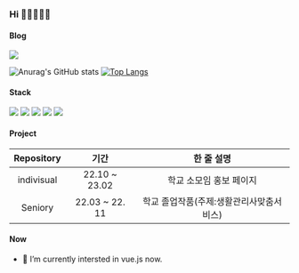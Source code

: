 ### Hi 👋👋👋👋👋

<!--
**Donghyun-git/Donghyun-git** is a ✨ _special_ ✨ repository because its `README.md` (this file) appears on your GitHub profile.

Here are some ideas to get you started:

- 🔭 I’m currently working on ...
- 🌱 I’m currently learning ...
- 👯 I’m looking to collaborate on ...
- 🤔 I’m looking for help with ...
- 💬 Ask me about ...
- 📫 How to reach me: ...
- 😄 Pronouns: ...
- ⚡ Fun fact: ...
-->

#### Blog
<a href="https://velog.io/@donghyun1113" target="_blank"><img src="https://img.shields.io/badge/-Velog-20C997?style=for-the-badge&logo=velog&logoColor=white"/></a> 


![Anurag's GitHub stats](https://github-readme-stats.vercel.app/api?username=Donghyun-git&show_icons=true&theme=radical) [![Top Langs](https://github-readme-stats.vercel.app/api/top-langs/?username=Donghyun-git&langs_count=10&layout=compact&theme=dark)](https://github.com/Donghyun-git/Donghyun-git)


#### Stack
  
<img src="https://img.shields.io/badge/-HTML-E34F26?style=flat&logo=HTML5&logoColor=white"/> <img src="https://img.shields.io/badge/-CSS-1572B6?style=flat&logo=CSS3&logoColor=white"/> <img src="https://img.shields.io/badge/-JavaScript-F7DF1E?style=flat&logo=JavaScript&logoColor=white"/> <img src="https://img.shields.io/badge/-React-61DAFB?style=flat&logo=React&logoColor=white"/> <img src="https://img.shields.io/badge/-vue-61DAFB?style=flat&logo=vue&logoColor=white"/>
#### Project

|Repository|기간|한 줄 설명|
|:---:|:---:|:---:|
|indivisual|22.10 ~ 23.02|학교 소모임 홍보 페이지|
|Seniory|22.03 ~ 22. 11|학교 졸업작품(주제:생활관리사맞춤서비스)|


#### Now

- 🌱 I’m currently intersted in vue.js now. 
